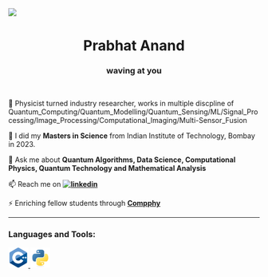 <img src="https://uploads.dailydot.com/320/d5/4f26637ee6428891.png?auto=compress%2Cformat&ixlib=php-3.3.0">

<div align="left">
  <h1 align="center">Prabhat Anand</h1>
<h3 align="center">waving at you</h3><br>

 🔭 Physicist turned industry researcher, works in multiple discpline of Quantum_Computing/Quantum_Modelling/Quantum_Sensing/ML/Signal_Processing/Image_Processing/Computational_Imaging/Multi-Sensor_Fusion

 🌱 I did my **Masters in Science** from Indian Institute of Technology, Bombay in 2023.

 💬 Ask me about **Quantum Algorithms, Data Science, Computational Physics, Quantum Technology and Mathematical Analysis**

 📫 Reach me on **<a href="https://www.linkedin.com/in/prabhat-kumar-985152170/" target="blank"> <img src="https://i.sstatic.net/gVE0j.png" alt="linkedin"></a>**

 ⚡ Enriching fellow students through **<a href="https://www.compphy.com">Compphy</a>**


<hr>
<h3>Languages and Tools:</h3>
<a href="https://www.w3schools.com/cpp/" target="_blank"> <img src="https://raw.githubusercontent.com/devicons/devicon/master/icons/cplusplus/cplusplus-original.svg" alt="cplusplus" width="40" height="40"/> </a> <a href="https://www.w3schools.com/python/" target="_blank"> <img src="https://raw.githubusercontent.com/devicons/devicon/master/icons/python/python-original.svg" alt="css3" width="40" height="40"/>
</div>

